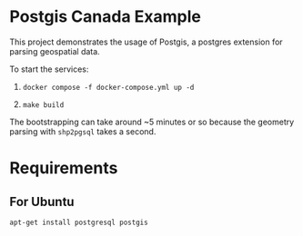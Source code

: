 # Postgis Canada Example

This project demonstrates the usage of Postgis, a postgres extension for parsing geospatial data.

To start the services:

1) `docker compose -f docker-compose.yml up -d`

2) `make build`

The bootstrapping can take around ~5 minutes or so because the geometry parsing with `shp2pgsql` takes a second.

# Requirements

## For Ubuntu
`apt-get install postgresql postgis`